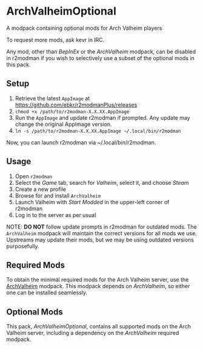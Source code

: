 # ArchValheimOptional

A modpack containing optional mods for Arch Valheim players

To request more mods, ask kevr in IRC.

Any mod, other than *BepInEx* or the *ArchValheim* modpack, can be disabled in r2modman if you wish to selectively use a subset of the optional mods in this pack.

## Setup

1. Retrieve the latest `AppImage` at https://github.com/ebkr/r2modmanPlus/releases
2. `chmod +x /path/to/r2modman-X.X.XX.AppImage`
3. Run the `AppImage` and update r2modman if prompted. Any update may change the original AppImage version.
4. `ln -s /path/to/r2modman-X.X.XX.AppImage ~/.local/bin/r2modman`

Now, you can launch r2modman via ~/.local/bin/r2modman.

## Usage

1. Open `r2modman`
2. Select the *Game* tab, search for *Valheim*, select it, and choose *Steam*
3. Create a new profile
4. Browse for and install `ArchValheim`
5. Launch Valheim with *Start Modded* in the upper-left corner of r2modman
6. Log in to the server as per usual

NOTE: **DO NOT** follow update prompts in r2modman for outdated mods. The
`ArchValheim` modpack will maintain the correct versions for all mods we
use. Upstreams may update their mods, but we may be using outdated versions
purposefully.

## Required Mods

To obtain the minimal required mods for the Arch Valheim server, use the [ArchValheim](https://valheim.thunderstore.io/package/Kevver/ArchValheim) modpack. This modpack depends on *ArchValheim*, so either one can be installed seamlessly.

## Optional Mods

This pack, *ArchValheimOptional*, contains all supported mods on the Arch Valheim server, including a dependency on the *ArchValheim* required modpack.
